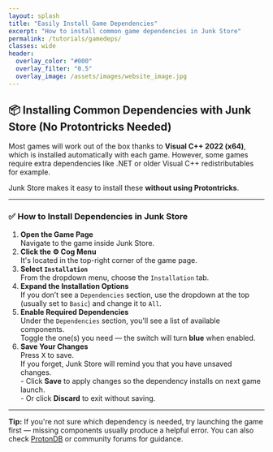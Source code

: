 ```yaml
---
layout: splash
title: "Easily Install Game Dependencies"
excerpt: "How to install common game dependencies in Junk Store"
permalink: /tutorials/gamedeps/
classes: wide
header:
  overlay_color: "#000"
  overlay_filter: "0.5"
  overlay_image: /assets/images/website_image.jpg
---
```


<div class="spacer mt-4"></div>

<h2>📦 Installing Common Dependencies with Junk Store (No Protontricks Needed)</h2>

<p>Most games will work out of the box thanks to <strong>Visual C++ 2022 (x64)</strong>, which is installed automatically with each game. However, some games require extra dependencies like .NET or older Visual C++ redistributables for example.</p>

<p>Junk Store makes it easy to install these <strong>without using Protontricks</strong>.</p>

<hr>

<h3>✅ How to Install Dependencies in Junk Store</h3>

<ol>
  <li><strong>Open the Game Page</strong><br>
    Navigate to the game inside Junk Store.</li>

  <li><strong>Click the ⚙️ Cog Menu</strong><br>
    It's located in the top-right corner of the game page.</li>

  <li><strong>Select <code>Installation</code></strong><br>
    From the dropdown menu, choose the <code>Installation</code> tab.</li>

  <li><strong>Expand the Installation Options</strong><br>
    If you don’t see a <code>Dependencies</code> section, use the dropdown at the top (usually set to <code>Basic</code>) and change it to <code>All</code>.</li>

  <li><strong>Enable Required Dependencies</strong><br>
    Under the <code>Dependencies</code> section, you'll see a list of available components.<br>
    Toggle the one(s) you need — the switch will turn <strong>blue</strong> when enabled.</li>

  <li><strong>Save Your Changes</strong><br>
    Press <kbd>X</kbd> to save.<br>
    If you forget, Junk Store will remind you that you have unsaved changes.<br>
    - Click <strong>Save</strong> to apply changes so the dependency installs on next game launch.<br>
    - Or click <strong>Discard</strong> to exit without saving.</li>
</ol>

<hr>

<p><strong>Tip:</strong> If you're not sure which dependency is needed, try launching the game first — missing components usually produce a helpful error. You can also check <a href="https://www.protondb.com/" target="_blank" rel="noopener noreferrer">ProtonDB</a> or community forums for guidance.</p>
